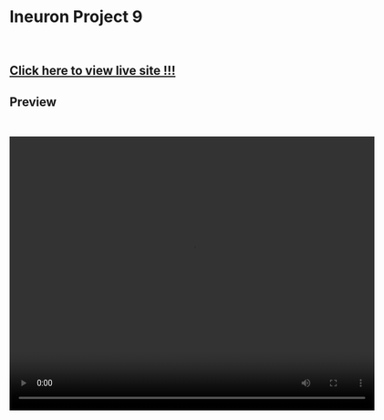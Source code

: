 # Ineuron Project 9
<br>


## <a href="https://pankaj-kb.github.io/Ineuron-Project-9/" target="_blank"> Click here to view live site !!! </a>

## Preview
<br>

<!-- <video src="./Project9-Preview.mp4" autoplay controls></video> -->

<video src="https://drive.google.com/file/d/1Df4AjfJgokUq76H7ard-fbQxilab1KpV/preview" width="640" height="480" allow="autoplay"></video>

